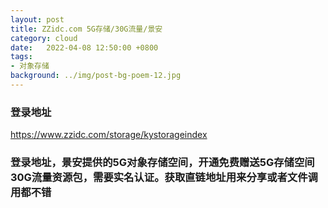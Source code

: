 ```yaml
---
layout: post
title: ZZidc.com 5G存储/30G流量/景安
category: cloud
date:   2022-04-08 12:50:00 +0800
tags:
- 对象存储
background: ../img/post-bg-poem-12.jpg
---
```



### 登录地址<br>
https://www.zzidc.com/storage/kystorageindex

### 登录地址，景安提供的5G对象存储空间，开通免费赠送5G存储空间30G流量资源包，需要实名认证。获取直链地址用来分享或者文件调用都不错<br>